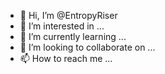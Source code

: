 - 👋 Hi, I’m @EntropyRiser
- 👀 I’m interested in ...
- 🌱 I’m currently learning ...
- 💞️ I’m looking to collaborate on ...
- 📫 How to reach me ...

<!---
EntropyRiser/EntropyRiser is a ✨ special ✨ repository because its `README.md` (this file) appears on your GitHub profile.
You can click the Preview link to take a look at your changes.
--->
